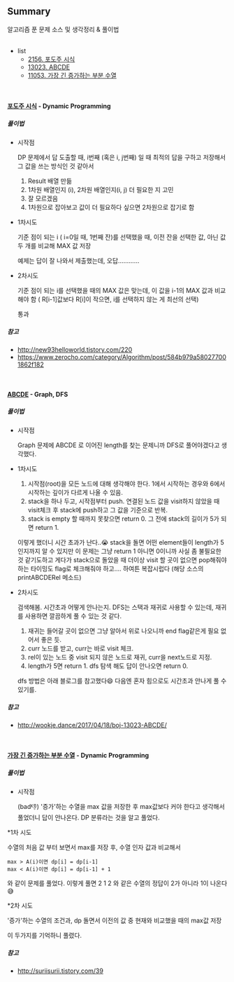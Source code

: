 ## Summary
알고리즘 푼 문제 소스 및 생각정리 & 풀이법
<br/>
<br/>

- list
  * [2156. 포도주 시식](#포도주-시식)
  * [13023. ABCDE](#ABCDE)
  * [11053. 가장 긴 증가하는 부분 수열](#가장-긴-증가하는-부분-수열)
  
  
<br/>

#### [포도주 시식](https://github.com/heeyeah/AlgorithmPractice/blob/master/HeeyeahNote/src/baekjoon/P2156_drinkWine.java) - Dynamic Programming

##### 풀이법
* 시작점
  
  DP 문제에서 답 도출할 때, i번째 (혹은 i, j번째) 일 때 최적의 답을 구하고 저장해서 그 값을 쓰는 방식인 것 같아서
  
  1. Result 배열 만듦
  2. 1차원 배열인지 (i), 2차원 배열인지(i, j) 더 필요한 지 고민
  3. 잘 모르겠음
  4. 1차원으로 잡아보고 값이 더 필요하다 싶으면 2차원으로 잡기로 함

* 1차시도
  
  기준 점이 되는 i ( i=0일 때, 1번째 잔)를 선택했을 때, 이전 잔을 선택한 값, 아닌 값 두 개를 비교해 MAX 값 저장
	
  예제는 답이 잘 나와서 제출했는데, 오답…………


* 2차시도

	기준 점이 되는 i를 선택했을 때의 MAX 값은 맞는데, 이 값을 i-1의 MAX 값과 비교해야 함 ( R[i-1]값보다 R[i]이 작으면, i를 선택하지 않는 게 최선의 선택)
  
  통과

##### 참고
- http://new93helloworld.tistory.com/220
- https://www.zerocho.com/category/Algorithm/post/584b979a580277001862f182


<br/>


#### [ABCDE](https://github.com/heeyeah/AlgorithmPractice/blob/master/HeeyeahNote/src/baekjoon/P13023_ABCDE.java) - Graph, DFS

##### 풀이법
* 시작점

  Graph 문제에 ABCDE 로 이어진 length를 찾는 문제니까 DFS로 풀어야겠다고 생각했다.
  
* 1차시도

  1. 시작점(root)을 모든 노드에 대해 생각해야 한다. 1에서 시작하는 경우와 6에서 시작하는 깊이가 다르게 나올 수 있음.
  2. stack을 하나 두고, 시작점부터 push. 연결된 노드 값을 visit하지 않았을 때 visit체크 후 stack에 push하고 그 값을 기준으로 반복.
  3. stack is empty 할 때까지 못찾으면 return 0. 그 전에 stack의 길이가 5가 되면 return 1.
  
  이렇게 했더니 시간 초과가 난다..😭
  stack을 돌면 어떤 element들이 length가 5인지까지 알 수 있지만 이 문제는 그냥 return 1 아니면 0이니까 사실 좀 불필요한 것 같기도하고
  게다가 stack으로 돌았을 때 더이상 visit 할 곳이 없으면 pop해줘야 하는 타이밍도 flag로 체크해줘야 하고.... 하여튼 복잡시럽다 (해당 소스의 printABCDERel 메소드)

* 2차시도

  검색해봄. 시간초과 어떻게 안나는지. DFS는 스택과 재귀로 사용할 수 있는데, 재귀를 사용하면 깔끔하게 풀 수 있는 것 같다.
  
  1. 재귀는 들어갈 곳이 없으면 그냥 알아서 위로 나오니까 end flag같은게 필요 없어서 좋은 듯.
  2. curr 노드를 받고, curr는 바로 visit 체크.
  3. rel이 있는 노드 중 visit 되지 않은 노드로 재귀, curr을 next노드로 지정.
  4. length가 5면 return 1. dfs 탐색 해도 답이 안나오면 return 0.

  dfs 방법은 아래 블로그를 참고했다😄 다음엔 혼자 힘으로도 시간초과 안나게 풀 수 있기를.
  
##### 참고
- http://wookje.dance/2017/04/18/boj-13023-ABCDE/

<br/>



#### [가장 긴 증가하는 부분 수열](https://github.com/heeyeah/AlgorithmPractice/blob/master/HeeyeahNote/src/baekjoon/P11053_LongSequence.java) - Dynamic Programming

##### 풀이법
* 시작점
  
  (bad👎) '증가'하는 수열을 max 값을 저장한 후 max값보다 커야 한다고 생각해서 풀었더니 답이 안나온다. DP 분류라는 것을 알고 풀었다.
  
*1차 시도

  수열의 처음 값 부터 보면서 max를 저장 후, 수열 인자 값과 비교해서 
  
	max > A(i)이면 dp[i] = dp[i-1]
	max < A(i)이면 dp[i] = dp[i-1] + 1
	  
  와 같이 문제를 풀었다.
  이렇게 풀면 2 1 2 와 같은 수열의 정답이 2가 아니라 1이 나온다😅
  
*2차 시도

  '증가'하는 수열의 조건과, dp 돌면서 이전의 값 중 현재와 비교했을 때의 max값 저장
  
  이 두가지를 기억하니 풀렸다.
  
 
##### 참고
- http://suriisurii.tistory.com/39

<br/>
